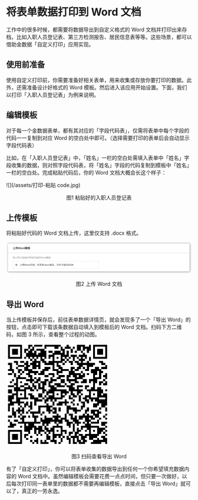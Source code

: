 # 将表单数据打印到 Word 文档

工作中的很多时候，都需要将数据导出到自定义格式的 Word 文档并打印出来存档，比如入职人员登记表、第三方检测报告、居民信息表等等。这些场景，都可以借助金数据「自定义打印」应用实现。

## 使用前准备

使用自定义打印前，你需要准备好相关表单，用来收集或存放你要打印的数据。此外，还需准备设计好格式的 Word 模板。然后进入该应用开始设置。下面，我们以打印「入职人员登记表」为例来说明。

## 编辑模板

对于每一个金数据表单，都有其对应的「字段代码表」，仅需将表单中每个字段的代码一一复制到对应 Word 的空白处中即可。（选择需要打印的表单后会自动显示字段代码表）

比如，在「入职人员登记表」中，「姓名」一栏的空白处需填入表单中「姓名」字段收集的数据，则对照字段代码表，将「姓名」字段的代码复制到模板中「姓名」一栏的空白处。完成粘贴代码后，你的 Word 文档大概会长这个样子：

![](/assets/打印-粘贴 code.jpg)

<center>图1 粘贴好的入职人员登记表</center>

## 上传模板

将粘贴好代码的 Word 文档上传，这里仅支持 .docx 格式。

![](/assets/打印-上传文档.jpg)
<center>图2 上传 Word 文档</center>

## 导出 Word

当上传模板并保存后，前往表单数据详情页，就会发现多了一个「导出 Word」的按钮，点击即可下载该条数据自动填入到模板后的 Word 文档。扫码下方二维码，如图 3 所示，查看整个过程的动图。

![](/assets/打印-导出文档.jpg)
<center>图3 扫码查看导出 Word</center>

有了「自定义打印」，你可以将表单收集的数据导出到任何一个你希望填充数据内容的 Word 文档中。虽然编辑模板会需要花费一点点时间，但只要一次做好，以后每次打印同一表单里的数据都不需要再编辑模板，直接点击「导出 Word」就可以了，真正的一劳永逸。
